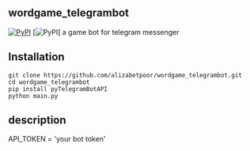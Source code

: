 ## wordgame_telegrambot
[![PyPI](https://img.shields.io/badge/Python-3-blue.svg)](https://github.com/alizabetpoor/wordgame_telegrambot)
[![PyPI](https://img.shields.io/badge/telegrambot-purple.svg)]
a game bot for telegram messenger
## Installation
```
git clone https://github.com/alizabetpoor/wordgame_telegrambot.git
cd wordgame_telegrambot
pip install pyTelegramBotAPI
python main.py
```
## description
API_TOKEN = 'your bot token'